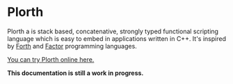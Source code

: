 # Plorth

Plorth a is stack based, concatenative, strongly typed functional scripting
language which is easy to embed in applications written in C++. It's inspired
by [Forth] and [Factor] programming languages.

[You can try Plorth online here.][REPL]

**This documentation is still a work in progress.**

[Forth]: https://www.forth.com
[Factor]: http://www.factorcode.org
[REPL]: repl.html
